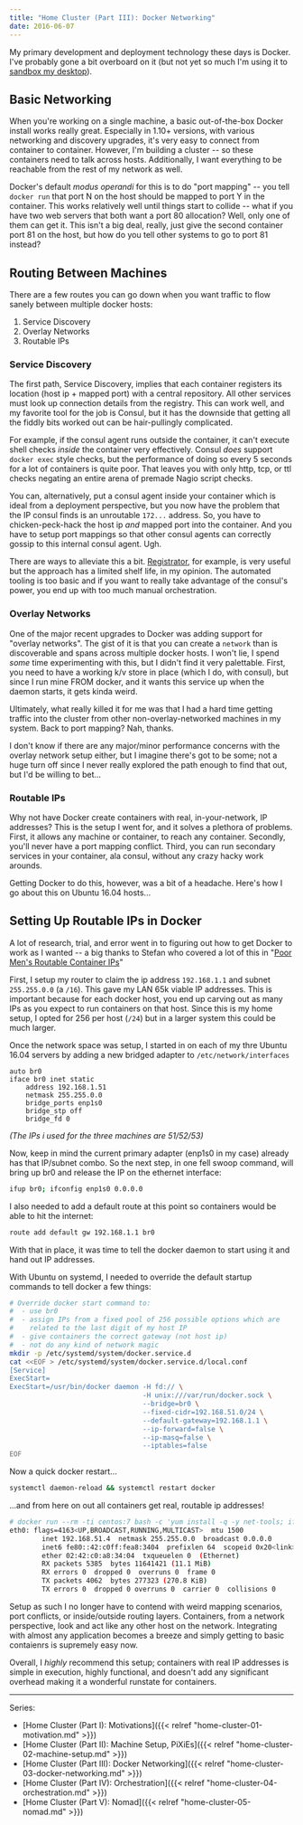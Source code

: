 ```yaml
---
title: "Home Cluster (Part III): Docker Networking"
date: 2016-06-07
---
```


My primary development and deployment technology these days is Docker. I've probably gone a bit overboard on it (but not yet so much I'm using it to [sandbox my desktop](https://blog.jessfraz.com/post/docker-containers-on-the-desktop/)).

## Basic Networking

When you're working on a single machine, a basic out-of-the-box Docker install works really great. Especially in 1.10+ versions, with various networking and discovery upgrades, it's very easy to connect from container to container. However, I'm building a cluster -- so these containers need to talk across hosts. Additionally, I want everything to be reachable from the rest of my network as well.

Docker's default _modus operandi_ for this is to do "port mapping" -- you tell `docker run` that port N on the host should be mapped to port Y in the container. This works relatively well until things start to collide -- what if you have two web servers that both want a port 80 allocation? Well, only one of them can get it. This isn't a big deal, really, just give the second container port 81 on the host, but how do you tell other systems to go to port 81 instead?

## Routing Between Machines

There are a few routes you can go down when you want traffic to flow sanely between multiple docker hosts:

1. Service Discovery
2. Overlay Networks
3. Routable IPs

### Service Discovery

The first path, Service Discovery, implies that each container registers its location (host ip + mapped port) with a central repository. All other services must look up connection details from the registry. This can work well, and my favorite tool for the job is Consul, but it has the downside that getting all the fiddly bits worked out can be hair-pullingly complicated.

For example, if the consul agent runs outside the container, it can't execute shell checks _inside_ the container very effectively. Consul *does* support `docker exec` style checks, but the performance of doing so every 5 seconds for a lot of containers is quite poor. That leaves you with only http, tcp, or ttl checks negating an entire arena of premade Nagio script checks.

You can, alternatively, put a consul agent inside your container which is ideal from a deployment perspective, but you now have the problem that the IP consul finds is an unroutable `172...` address. So, you have to chicken-peck-hack the host ip _and_ mapped port into the container. And you have to setup port mappings so that other consul agents can correctly gossip to this internal consul agent. Ugh.

There are ways to alleviate this a bit. [Registrator](https://github.com/gliderlabs/registrator), for example, is very useful but the approach has a limited shelf life, in my opinion. The automated tooling is too basic and if you want to really take advantage of the consul's power, you end up with too much manual orchestration.

### Overlay Networks

One of the major recent upgrades to Docker was adding support for "overlay networks". The gist of it is that you can create a `network` than is discoverable and spans across multiple docker hosts. I won't lie, I spend _some_ time experimenting with this, but I didn't find it very palettable. First, you need to have a working k/v store in place (which I do, with consul), but since I run mine FROM docker, and it wants this service up when the daemon starts, it gets kinda weird.

Ultimately, what really killed it for me was that I had a hard time getting traffic into the cluster from other non-overlay-networked machines in my system. Back to port mapping? Nah, thanks.

I don't know if there are any major/minor performance concerns with the overlay network setup either, but I imagine there's got to be some; not a huge turn off since I never really explored the path enough to find that out, but I'd be willing to bet...

### Routable IPs

Why not have Docker create containers with real, in-your-network, IP addresses? This is the setup I went for, and it solves a plethora of problems. First, it allows any machine or container, to reach any container. Secondly, you'll never have a port mapping conflict. Third, you can run secondary services in your container, ala consul, without any crazy hacky work arounds.

Getting Docker to do this, however, was a bit of a headache. Here's how I go about this on Ubuntu 16.04 hosts...

## Setting Up Routable IPs in Docker

A lot of research, trial, and error went in to figuring out how to get Docker to work as I wanted -- a big thanks to Stefan who covered a lot of this in "[Poor Men's Routable Container IPs](http://sttts.github.io/docker/network/2015/01/31/poor-mens-cluster-container-ips.html)"

First, I setup my router to claim the ip address `192.168.1.1` and subnet `255.255.0.0` (a `/16`). This gave my LAN 65k viable IP addresses. This is important because for each docker host, you end up carving out as many IPs as you expect to run containers on that host. Since this is my home setup, I opted for 256 per host (`/24`) but in a larger system this could be much larger.

Once the network space was setup, I started in on each of my thre Ubuntu 16.04 servers by adding a new bridged adapter to `/etc/network/interfaces`

```text
auto br0
iface br0 inet static
    address 192.168.1.51
    netmask 255.255.0.0
    bridge_ports enp1s0
    bridge_stp off
    bridge_fd 0
```

_(The IPs i used for the three machines are 51/52/53)_

Now, keep in mind the current primary adapter (enp1s0 in my case) already has that IP/subnet combo. So the next step, in one fell swoop command, will bring up br0 and release the IP on the ethernet interface:

```bash
ifup br0; ifconfig enp1s0 0.0.0.0
```

I also needed to add a default route at this point so containers would be able to hit the internet:

```bash
route add default gw 192.168.1.1 br0
```

With that in place, it was time to tell the docker daemon to start using it and hand out IP addresses.

With Ubuntu on systemd, I needed to override the default startup commands to tell docker a few things:

```bash
# Override docker start command to:
#  - use br0
#  - assign IPs from a fixed pool of 256 possible options which are
#    related to the last digit of my host IP
#  - give containers the correct gateway (not host ip)
#  - not do any kind of network magic
mkdir -p /etc/systemd/system/docker.service.d
cat <<EOF > /etc/systemd/system/docker.service.d/local.conf
[Service]
ExecStart=
ExecStart=/usr/bin/docker daemon -H fd:// \
                                 -H unix:///var/run/docker.sock \
                                 --bridge=br0 \
                                 --fixed-cidr=192.168.51.0/24 \
                                 --default-gateway=192.168.1.1 \
                                 --ip-forward=false \
                                 --ip-masq=false \
                                 --iptables=false
EOF
```

Now a quick docker restart...

```bash
systemctl daemon-reload && systemctl restart docker
```

...and from here on out all containers get real, routable ip addresses!

```bash
# docker run --rm -ti centos:7 bash -c 'yum install -q -y net-tools; ifconfig'
eth0: flags=4163<UP,BROADCAST,RUNNING,MULTICAST>  mtu 1500
        inet 192.168.51.4  netmask 255.255.0.0  broadcast 0.0.0.0
        inet6 fe80::42:c0ff:fea8:3404  prefixlen 64  scopeid 0x20<link>
        ether 02:42:c0:a8:34:04  txqueuelen 0  (Ethernet)
        RX packets 5385  bytes 11641421 (11.1 MiB)
        RX errors 0  dropped 0  overruns 0  frame 0
        TX packets 4062  bytes 277323 (270.8 KiB)
        TX errors 0  dropped 0 overruns 0  carrier 0  collisions 0
```

Setup as such I no longer have to contend with weird mapping scenarios, port conflicts, or inside/outside routing layers. Containers, from a network perspective, look and act like any other host on the network. Integrating with almost any application becomes a breeze and simply getting to basic contaienrs is supremely easy now.

Overall, I _*highly*_ recommend this setup; containers with real IP addresses is simple in execution, highly functional, and doesn't add any significant overhead making it a wonderful runstate for containers.

---

Series:

 * [Home Cluster (Part I): Motivations]({{< relref "home-cluster-01-motivation.md" >}})
 * [Home Cluster (Part II): Machine Setup, PiXiEs]({{< relref "home-cluster-02-machine-setup.md" >}})
 * [Home Cluster (Part III): Docker Networking]({{< relref "home-cluster-03-docker-networking.md" >}})
 * [Home Cluster (Part IV): Orchestration]({{< relref "home-cluster-04-orchestration.md" >}})
 * [Home Cluster (Part V): Nomad]({{< relref "home-cluster-05-nomad.md" >}})
